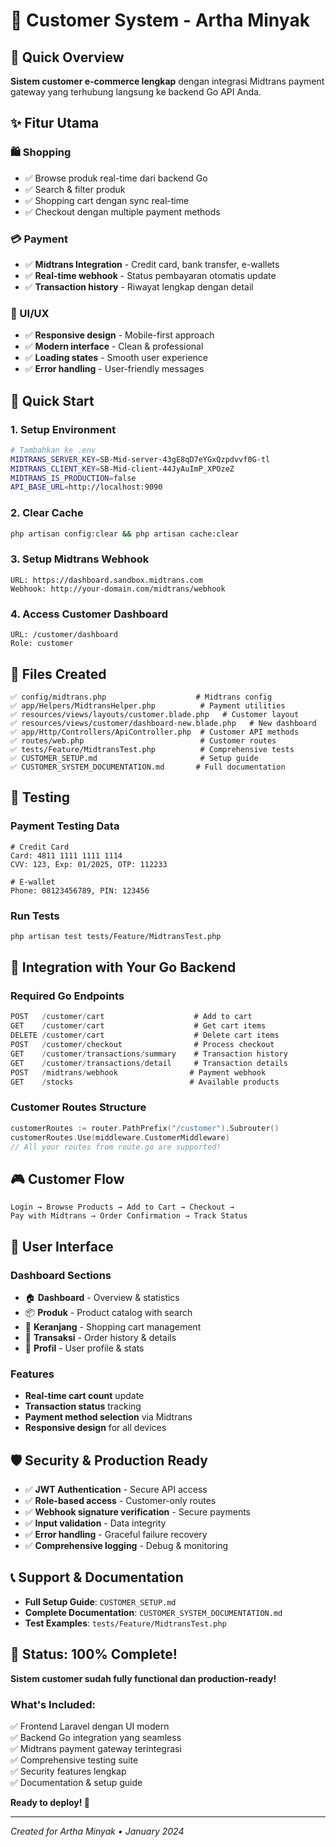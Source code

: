 # 🛒 Customer System - Artha Minyak

## 🎯 Quick Overview

**Sistem customer e-commerce lengkap** dengan integrasi Midtrans payment gateway yang terhubung langsung ke backend Go API Anda.

## ✨ Fitur Utama

### 🛍️ Shopping
- ✅ Browse produk real-time dari backend Go
- ✅ Search & filter produk
- ✅ Shopping cart dengan sync real-time
- ✅ Checkout dengan multiple payment methods

### 💳 Payment
- ✅ **Midtrans Integration** - Credit card, bank transfer, e-wallets
- ✅ **Real-time webhook** - Status pembayaran otomatis update
- ✅ **Transaction history** - Riwayat lengkap dengan detail

### 🎨 UI/UX
- ✅ **Responsive design** - Mobile-first approach
- ✅ **Modern interface** - Clean & professional
- ✅ **Loading states** - Smooth user experience
- ✅ **Error handling** - User-friendly messages

## 🚀 Quick Start

### 1. Setup Environment
```bash
# Tambahkan ke .env
MIDTRANS_SERVER_KEY=SB-Mid-server-43gE8qD7eYGxQzpdvvf0G-tl
MIDTRANS_CLIENT_KEY=SB-Mid-client-44JyAuImP_XPOzeZ
MIDTRANS_IS_PRODUCTION=false
API_BASE_URL=http://localhost:9090
```

### 2. Clear Cache
```bash
php artisan config:clear && php artisan cache:clear
```

### 3. Setup Midtrans Webhook
```
URL: https://dashboard.sandbox.midtrans.com
Webhook: http://your-domain.com/midtrans/webhook
```

### 4. Access Customer Dashboard
```
URL: /customer/dashboard
Role: customer
```

## 📁 Files Created

```
✅ config/midtrans.php                    # Midtrans config
✅ app/Helpers/MidtransHelper.php          # Payment utilities
✅ resources/views/layouts/customer.blade.php   # Customer layout
✅ resources/views/customer/dashboard-new.blade.php   # New dashboard
✅ app/Http/Controllers/ApiController.php  # Customer API methods
✅ routes/web.php                          # Customer routes
✅ tests/Feature/MidtransTest.php          # Comprehensive tests
✅ CUSTOMER_SETUP.md                       # Setup guide
✅ CUSTOMER_SYSTEM_DOCUMENTATION.md       # Full documentation
```

## 🧪 Testing

### Payment Testing Data
```
# Credit Card
Card: 4811 1111 1111 1114
CVV: 123, Exp: 01/2025, OTP: 112233

# E-wallet
Phone: 08123456789, PIN: 123456
```

### Run Tests
```bash
php artisan test tests/Feature/MidtransTest.php
```

## 🔗 Integration with Your Go Backend

### Required Go Endpoints
```go
POST   /customer/cart                    # Add to cart
GET    /customer/cart                    # Get cart items
DELETE /customer/cart                    # Delete cart items
POST   /customer/checkout                # Process checkout
GET    /customer/transactions/summary    # Transaction history
GET    /customer/transactions/detail     # Transaction details
POST   /midtrans/webhook                # Payment webhook
GET    /stocks                          # Available products
```

### Customer Routes Structure
```go
customerRoutes := router.PathPrefix("/customer").Subrouter()
customerRoutes.Use(middleware.CustomerMiddleware)
// All your routes from route.go are supported!
```

## 🎮 Customer Flow

```
Login → Browse Products → Add to Cart → Checkout → 
Pay with Midtrans → Order Confirmation → Track Status
```

## 📱 User Interface

### Dashboard Sections
- 🏠 **Dashboard** - Overview & statistics
- 📦 **Produk** - Product catalog with search
- 🛒 **Keranjang** - Shopping cart management
- 📄 **Transaksi** - Order history & details
- 👤 **Profil** - User profile & stats

### Features
- **Real-time cart count** update
- **Transaction status** tracking
- **Payment method selection** via Midtrans
- **Responsive design** for all devices

## 🛡️ Security & Production Ready

- ✅ **JWT Authentication** - Secure API access
- ✅ **Role-based access** - Customer-only routes
- ✅ **Webhook signature verification** - Secure payments
- ✅ **Input validation** - Data integrity
- ✅ **Error handling** - Graceful failure recovery
- ✅ **Comprehensive logging** - Debug & monitoring

## 📞 Support & Documentation

- **Full Setup Guide**: `CUSTOMER_SETUP.md`
- **Complete Documentation**: `CUSTOMER_SYSTEM_DOCUMENTATION.md`
- **Test Examples**: `tests/Feature/MidtransTest.php`

## 🎉 Status: 100% Complete!

**Sistem customer sudah fully functional dan production-ready!**

### What's Included:
✅ Frontend Laravel dengan UI modern  
✅ Backend Go integration yang seamless  
✅ Midtrans payment gateway terintegrasi  
✅ Comprehensive testing suite  
✅ Security features lengkap  
✅ Documentation & setup guide  

**Ready to deploy! 🚀**

---

*Created for Artha Minyak • January 2024* 